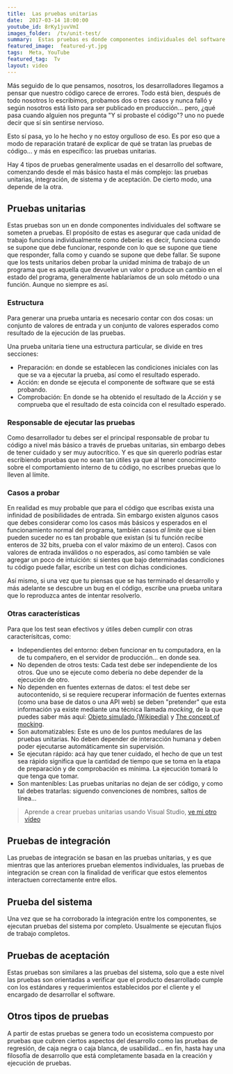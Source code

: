 ```yaml
---
title:  Las pruebas unitarias
date:  2017-03-14 18:00:00
youtube_id: 8rKy1juvVmI
images_folder:  /tv/unit-test/
summary:  Estas pruebas es donde componentes individuales del software se someten a pruebas. El propósito de estas es asegurar que cada unidad de trabajo funciona individualmente como debería. Es decir, funciona cuando se supone que debe funcionar, responde con lo que se supone que tiene que responder, falla como y cuando se supone que debe fallar.
featured_image:  featured-yt.jpg
tags:  Meta, YouTube
featured_tag:  Tv
layout: video
---
```


Más seguido de lo que pensamos, nosotros, los desarrolladores llegamos a pensar que nuestro código carece de errores. Todo está bien, después de todo nosotros lo escribimos, probamos dos o tres casos y nunca falló y según nosotros está listo para ser publicado en producción... pero, ¿qué pasa cuando alguien nos pregunta "Y si probaste el código"? uno no puede decir que sí sin sentirse nervioso.  

Esto sí pasa, yo lo he hecho y no estoy orgulloso de eso. Es por eso que a modo de reparación trataré de explicar de qué se tratan las pruebas de código... y más en específico: las pruebas unitarias.  

Hay 4 tipos de pruebas generalmente usadas en el desarrollo del software, comenzando desde el más básico hasta el más complejo: las pruebas unitarias, integración, de sistema y de aceptación. De cierto modo, una depende de la otra.  

## Pruebas unitarias

Estas pruebas son un en donde componentes individuales del software se someten a pruebas. El propósito de estas es asegurar que cada unidad de trabajo funciona individualmente como debería: es decir, funciona cuando se supone que debe funcionar, responde con lo que se supone que tiene que responder, falla como y cuando se supone que debe fallar. Se supone que los tests unitarios deben probar la unidad mínima de trabajo de un programa que es aquella que devuelve un valor o produce un cambio en el estado del programa, generalmente hablaríamos de un solo método o una función. Aunque no siempre es así.   

### Estructura    

Para generar una prueba untaria es necesario contar con dos cosas: un conjunto de valores de entrada y un conjunto de valores esperados como resultado de la ejecución de las pruebas.  

Una prueba unitaria tiene una estructura particular, se divide en tres secciones:  

 - Preparación: en donde se establecen las condiciones iniciales con las que se va a ejecutar la prueba, así como el resultado esperado.  
 - Acción: en donde se ejecuta el componente de software que se está probando.
 - Comprobación: En donde se ha obtenido el resultado de la *Acción* y se comprueba que el resultado de esta coincida con el resultado esperado.  


### Responsable de ejecutar las pruebas  
Como desarrollador tu debes ser el principal responsable de probar tu código a nivel más básico a través de pruebas unitarias, sin embargo debes de tener cuidado y ser muy autocrítico. Y es que sin quererlo podrías estar escribiendo pruebas que no sean tan útiles ya que al tener conocimiento sobre el comportamiento interno de tu código, no escribes pruebas que lo lleven al límite.

### Casos a probar  
En realidad es muy probable que para el código que escribas exista una infinidad de posibilidades de entrada. Sin embargo existen algunos casos que debes considerar como los casos más básicos y esperados en el funcionamiento normal del programa, también casos *al limite* que si bien pueden suceder no es tan probable que existan (si tu función recibe enteros de 32 bits, prueba con el valor máximo de un entero). Casos con valores de entrada inválidos o no esperados, así como también se vale agregar un poco de intuición: si sientes que bajo determinadas condiciones tu código puede fallar, escribe un test con dichas condiciones.

Así mismo, si una vez que tu piensas que se has terminado el desarrollo y más adelante se descubre un bug en el código, escribe una prueba unitara que lo reproduzca antes de intentar resolverlo.  

### Otras características  
Para que los test sean efectivos y útiles deben cumplir con otras caracterísitcas, como:  

- Independientes del entorno: deben funcionar en tu computadora, en la de tu compañero, en el servidor de producción… en donde sea.  
- No dependen de otros tests: Cada test debe ser independiente de los otros. Que uno se ejecute como debería no debe depender de la ejecución de otro.  
- No dependen en fuentes externas de datos: el test debe ser autocontenido, si se requiere recuperar información de fuentes externas (como una base de datos o una API web) se deben "pretender" que esta información ya existe mediante una técnica llamada *mocking*, de la que puedes saber más aquí: <a href="https://es.wikipedia.org/wiki/Objeto_simulado" target="_blank">Objeto simulado (Wikipedia)</a> y <a href="http://www.michaelminella.com/testing/the-concept-of-mocking.html" target="_blank">The concept of mocking</a>.    
- Son automatizables: Este es uno de los puntos medulares de las pruebas unitarias. No deben depender de interacción humana y deben poder ejecutarse automáticamente sin supervisión.  
- Se ejecutan rápido: acá hay que tener cuidado, el hecho de que un test sea rápido significa que la cantidad de tiempo que se toma en la etapa de preparación y de comprobación es mínima. La ejecución tomará lo que tenga que tomar.  
- Son mantenibles: Las pruebas unitarias no dejan de ser código, y como tal debes tratarlas: siguendo convenciones de nombres, saltos de línea… 

<blockquote>Aprende a crear pruebas unitarias usando Visual Studio, <a href="..\pruebas-unitarias" target="_blank">ve mi otro vídeo</a></blockquote>

## Pruebas de integración  
Las pruebas de integración se basan en las pruebas unitarias, y es que mientras que las anteriores prueban elementos individuales, las pruebas de integración se crean con la finalidad de verificar que estos elementos interactuen correctamente entre ellos.  

## Prueba del sistema  
Una vez que se ha corroborado la integración entre los componentes, se ejecutan pruebas del sistema por completo. Usualmente se ejecutan flujos de trabajo completos.  

## Pruebas de aceptación  
Estas pruebas son similares a las pruebas del sistema, solo que a este nivel las pruebas son orientadas a verificar que el producto desarrollado cumple con los estándares y requerimientos establecidos por el cliente y el encargado de desarrollar el software.  

## Otros tipos de pruebas  
A partir de estas pruebas se genera todo un ecosistema compuesto por pruebas que cubren ciertos aspectos del desarrollo como las pruebas de regresión, de caja negra o caja blanca, de usabilidad... en fin, hasta hay una filosofía de desarrollo que está completamente basada en la creación y ejecución de pruebas.  
